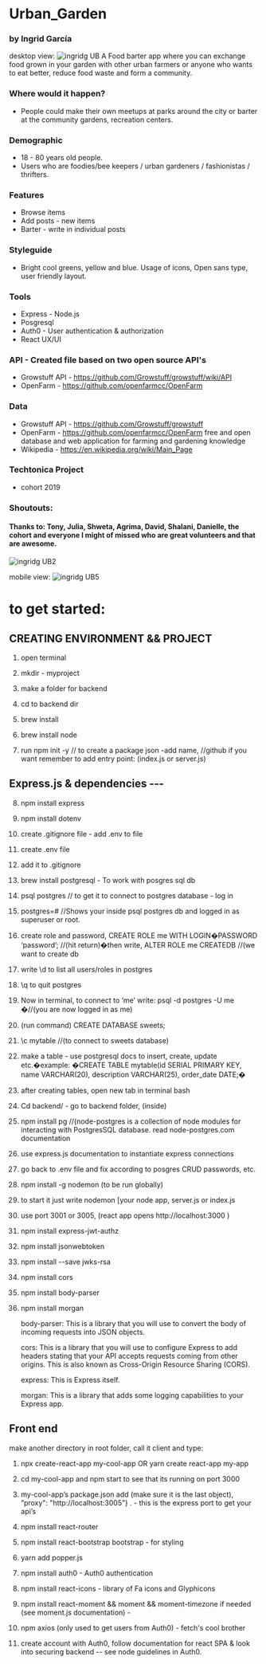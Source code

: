 # Urban_Garden
### by Ingrid García
desktop view:
![ingridg UB](https://user-images.githubusercontent.com/16828218/57988072-905bb100-7a3e-11e9-8d91-e49dbef303c0.gif)
A Food barter app where you can exchange food grown in your garden with other urban farmers or  anyone who wants to eat better, reduce food waste and form a community.

### Where would it happen?
* People could make their own meetups at parks around the city or barter at the community gardens, recreation centers. 

### Demographic
* 18 - 80 years old people.
* Users who are foodies/bee keepers / urban gardeners / fashionistas / thrifters. 

### Features
* Browse items
* Add posts - new items 
* Barter - write in individual posts

### Styleguide
* Bright cool greens, yellow and blue. Usage of icons, Open sans type, user friendly layout. 

### Tools
* Express - Node.js 
* Posgresql
* Auth0 - User authentication & authorization
* React UX/UI

### API - Created file based on two open source API's 
*  Growstuff API  - https://github.com/Growstuff/growstuff/wiki/API  
*  OpenFarm -  https://github.com/openfarmcc/OpenFarm 

### Data 
*  Growstuff API  - https://github.com/Growstuff/growstuff 
*  OpenFarm -  https://github.com/openfarmcc/OpenFarm 
free and open database and web application for farming and gardening knowledge
* Wikipedia - https://en.wikipedia.org/wiki/Main_Page

### Techtonica Project
* cohort 2019

### Shoutouts:
#### Thanks to: Tony, Julia, Shweta, Agrima, David, Shalani, Danielle, the cohort and everyone I might of missed who are great volunteers and that are awesome.



![ingridg UB2](https://user-images.githubusercontent.com/16828218/57988091-d4e74c80-7a3e-11e9-8e30-aba2118cf7d3.gif)


mobile view:
![ingridg UB5](https://user-images.githubusercontent.com/16828218/57988205-1e846700-7a40-11e9-945c-f53f97dc3d99.gif)

# to get started: 
## CREATING ENVIRONMENT && PROJECT
1. open terminal

2. mkdir - myproject

3. make a folder for backend 

4. cd to backend dir

5. brew install

6. brew install node

7. run npm init  -y    // to create a package json -add name, //github if you want remember to add entry point: (index.js or server.js)

## Express.js & dependencies ---
8. npm install express

9. npm install dotenv 

10. create .gitignore file - add .env to file

11. create .env file

12. add it to .gitignore

13. brew install postgresql - To work with posgres sql db

14. psql postgres // to get it to connect to postgres database - log in

15. postgres=# //Shows your inside psql postgres db and logged in as superuser or root.

16. create role and password, CREATE ROLE me WITH LOGIN�PASSWORD ‘password’;  //(hit return)�then write, ALTER ROLE me CREATEDB //(we want to create db

17. write \d to list all users/roles in postgres 

18. \q to quit postgres

19. Now in terminal, to connect to ‘me’ write: psql -d postgres -U me �//(you are now logged in as me)

20. (run command) CREATE DATABASE sweets;

21. \c mytable //(to connect to sweets database)

22. make a table - use postgresql docs to insert, create, update etc.�example: �CREATE TABLE mytable(id SERIAL PRIMARY KEY, name VARCHAR(20), description VARCHAR(25), order_date DATE;�

23. after creating tables, open new tab in terminal bash

24. Cd backend/  - go to backend folder, (inside)

25. npm install pg  //(node-postgres is a collection of node modules for interacting with PostgresSQL database. read node-postgres.com documentation

26. use express.js documentation to instantiate express connections 

27. go back to .env file and fix according to posgres CRUD passwords, etc.

28. npm install -g nodemon (to be run globally)

29. to start it just write nodemon [your node app, server.js or index.js

30. use port 3001 or 3005, (react app opens http://localhost:3000 )

31. npm install express-jwt-authz 

32. npm install jsonwebtoken 

33. npm install --save jwks-rsa

34. npm install cors 

35. npm install body-parser 

36. npm install morgan

    body-parser: This is a library that you will use to convert the body of incoming requests into JSON objects.

    cors: This is a library that you will use to configure Express to add headers stating that your API accepts requests coming from other origins. This is also known as Cross-Origin Resource Sharing (CORS).

    express: This is Express itself.

    morgan: This is a library that adds some logging capabilities to your Express app.


## Front end
make another directory in root folder, call it client and type:

1. npx create-react-app my-cool-app OR yarn create react-app my-app

2. cd my-cool-app and npm start to see that its running on port 3000

3. my-cool-app’s package.json add (make sure it is the last object), ”proxy": "http://localhost:3005”}
.  - this is the express port to get your api’s

4. npm install react-router 

5. npm install react-bootstrap bootstrap -  for styling

5. yarn add popper.js

6. npm install auth0 - Auth0 authentication

7. npm install react-icons - library of Fa icons and Glyphicons

8. npm install react-moment && moment && moment-timezone if needed (see moment.js documentation) - 

9. npm axios (only used to get users from Auth0) - fetch's cool brother

10. create account with Auth0, follow documentation for react SPA & look into securing backend -- see node guidelines in Auth0. 


